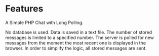 # Features

A Simple PHP Chat with Long Polling.

No database is used. Data is saved in a text file. The number of stored messages is limited to a specified number. The server is polled for new messages from the moment the most recent one is displayed in the browser. In order to simplify the logic, all stored messages are sent.
